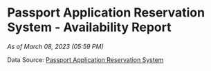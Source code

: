 # Passport Application Reservation System - Availability Report

*As of March 08, 2023 (05:59 PM)*

Data Source: [Passport Application Reservation System](https://eservices.immigration.gov.lk:8443/appointment/pages/reservationApplication.xhtml)